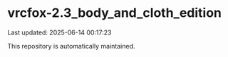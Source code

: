 # vrcfox-2.3_body_and_cloth_edition

Last updated: 2025-06-14 00:17:23

This repository is automatically maintained.
